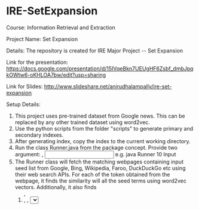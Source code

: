 # IRE-SetExpansion
Course: Information Retrieval and Extraction

Project Name: Set Expansion

Details: The repository is created for IRE Major Project -- Set Expansion

Link for the presentation: https://docs.google.com/presentation/d/15IVqeBkn7UEUgHF6Zsbf_dmbJpqkOWtw6-oKHLOA7bw/edit?usp=sharing

Link for Slides: http://www.slideshare.net/anirudhalampally/ire-set-expansion

Setup Details:
1. This project uses pre-trained dataset from Google news. This can be replaced by any other trained dataset using word2vec.
2. Use the python scripts from the folder "scripts" to generate primary and secondary indexes.
3. After generating index, copy the index to the current working directory.
4. Run the class Runner.java from the package concept. Provide two argument:
    <Number of results>, <Input file containing seedlist>
   e.g. java Runner 10 Input
5. The Runner class will fetch the matching webpages containing input seed list from Google, Bing, Wikipedia, Faroo, DuckDuckGo etc using their web search APIs. For each of the token obtained from the webpage, it finds the similarity will all the seed terms using word2vec vectors. Additionally, it also finds <ol>, <li>, <table>, <select> patterns from the webpage containing seed terms. 
6. Top results are selected based on similarity.
